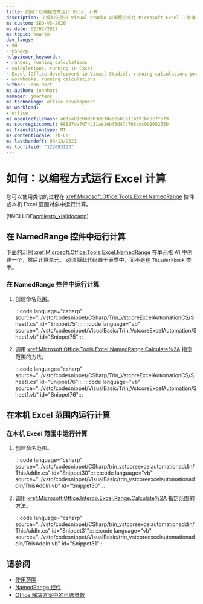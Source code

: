 ```yaml
---
title: 如何：以编程方式运行 Excel 计算
description: 了解如何使用 Visual Studio 以编程方式在 Microsoft Excel 工作簿中运行计算。
ms.custom: SEO-VS-2020
ms.date: 02/02/2017
ms.topic: how-to
dev_langs:
- VB
- CSharp
helpviewer_keywords:
- ranges, running calculations
- calculations, running in Excel
- Excel [Office development in Visual Studio], running calculations programmatically
- workbooks, running calculations
author: John-Hart
ms.author: johnhart
manager: jmartens
ms.technology: office-development
ms.workload:
- office
ms.openlocfilehash: ab15a81c0ddb03dd30a865b1a11b191bc9c7f5f9
ms.sourcegitcommit: 68897da7d74c31ae1ebf5d47c7b5ddc9b108265b
ms.translationtype: MT
ms.contentlocale: zh-CN
ms.lasthandoff: 08/13/2021
ms.locfileid: "122083123"
---
```

# <a name="how-to-programmatically-run-excel-calculations"></a>如何：以编程方式运行 Excel 计算
  您可以使用类似的过程在 <xref:Microsoft.Office.Tools.Excel.NamedRange> 控件或本机 Excel 范围对象中运行计算。

 [!INCLUDE[appliesto_xlalldocapp](../vsto/includes/appliesto-xlalldocapp-md.md)]

## <a name="run-calculations-in-a-namedrange-control"></a>在 NamedRange 控件中运行计算
 下面的示例 <xref:Microsoft.Office.Tools.Excel.NamedRange> 在单元格 A1 中创建一个，然后计算单元。 必须将此代码置于表类中，而不是在 `ThisWorkbook` 类中。

### <a name="to-run-calculations-in-a-namedrange-control"></a>在 NamedRange 控件中运行计算

1. 创建命名范围。

     :::code language="csharp" source="../vsto/codesnippet/CSharp/Trin_VstcoreExcelAutomationCS/Sheet1.cs" id="Snippet75":::
     :::code language="vb" source="../vsto/codesnippet/VisualBasic/Trin_VstcoreExcelAutomation/Sheet1.vb" id="Snippet75":::

2. 调用 <xref:Microsoft.Office.Tools.Excel.NamedRange.Calculate%2A> 指定范围的方法。

     :::code language="csharp" source="../vsto/codesnippet/CSharp/Trin_VstcoreExcelAutomationCS/Sheet1.cs" id="Snippet76":::
     :::code language="vb" source="../vsto/codesnippet/VisualBasic/Trin_VstcoreExcelAutomation/Sheet1.vb" id="Snippet76":::

## <a name="run-calculations-in-a-native-excel-range"></a>在本机 Excel 范围内运行计算

### <a name="to-run-calculations-in-a-native-excel-range"></a>在本机 Excel 范围中运行计算

1. 创建命名范围。

     :::code language="csharp" source="../vsto/codesnippet/CSharp/trin_vstcoreexcelautomationaddin/ThisAddIn.cs" id="Snippet30":::
     :::code language="vb" source="../vsto/codesnippet/VisualBasic/trin_vstcoreexcelautomationaddin/ThisAddIn.vb" id="Snippet30":::

2. 调用 <xref:Microsoft.Office.Interop.Excel.Range.Calculate%2A> 指定范围的方法。

     :::code language="csharp" source="../vsto/codesnippet/CSharp/trin_vstcoreexcelautomationaddin/ThisAddIn.cs" id="Snippet31":::
     :::code language="vb" source="../vsto/codesnippet/VisualBasic/trin_vstcoreexcelautomationaddin/ThisAddIn.vb" id="Snippet31":::

## <a name="see-also"></a>请参阅
- [使用范围](../vsto/working-with-ranges.md)
- [NamedRange 控件](../vsto/namedrange-control.md)
- [Office 解决方案中的可选参数](../vsto/optional-parameters-in-office-solutions.md)
